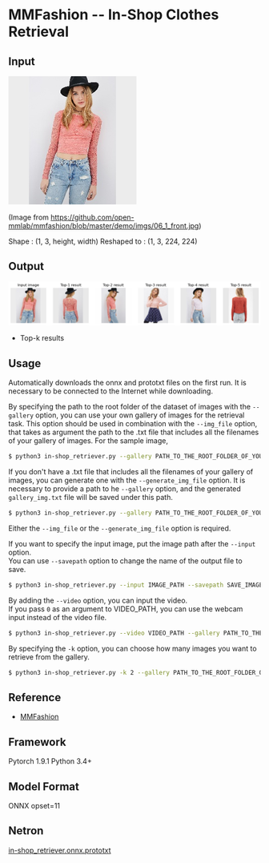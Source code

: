 # MMFashion -- In-Shop Clothes Retrieval

## Input

![Input](06_1_front.jpg)

(Image from https://github.com/open-mmlab/mmfashion/blob/master/demo/imgs/06_1_front.jpg)

Shape : (1, 3, height, width)
Reshaped to : (1, 3, 224, 224)  

## Output

![Output](output.png)

- Top-k results

## Usage
Automatically downloads the onnx and prototxt files on the first run.
It is necessary to be connected to the Internet while downloading.

By specifying the path to the root folder of the dataset of images with the `--gallery` option,
you can use your own gallery of images for the retrieval task. This option should be used in combination with the `--img_file` option, that takes as argument the path to the .txt file that includes all the filenames of your gallery of images.
For the sample image,
```bash
$ python3 in-shop_retriever.py --gallery PATH_TO_THE_ROOT_FOLDER_OF_YOUR_GALLERY --img_file IMAGES_FILENAME_OF_THE_GALLERY.txt
```

If you don't have a .txt file that includes all the filenames of your gallery of images, you can generate one with the `--generate_img_file` option. It is necessary to provide a path to he `--gallery` option, and the generated `gallery_img.txt` file will be saved under this path.
```bash
$ python3 in-shop_retriever.py --gallery PATH_TO_THE_ROOT_FOLDER_OF_YOUR_GALLERY --generate_img_file
```

Either the `--img_file` or the `--generate_img_file` option is required.

If you want to specify the input image, put the image path after the `--input` option.  
You can use `--savepath` option to change the name of the output file to save.
```bash
$ python3 in-shop_retriever.py --input IMAGE_PATH --savepath SAVE_IMAGE_PATH --gallery PATH_TO_THE_ROOT_FOLDER_OF_YOUR_GALLERY
```

By adding the `--video` option, you can input the video.   
If you pass `0` as an argument to VIDEO_PATH, you can use the webcam input instead of the video file.
```bash
$ python3 in-shop_retriever.py --video VIDEO_PATH --gallery PATH_TO_THE_ROOT_FOLDER_OF_YOUR_GALLERY
```

By specifying the `-k` option, you can choose how many images you want to retrieve from the gallery.
```bash
$ python3 in-shop_retriever.py -k 2 --gallery PATH_TO_THE_ROOT_FOLDER_OF_YOUR_GALLERY
```

## Reference

- [MMFashion](https://github.com/open-mmlab/mmfashion)

## Framework

Pytorch 1.9.1
Python 3.4+

## Model Format

ONNX opset=11

## Netron

[in-shop_retriever.onnx.prototxt](https://lutzroeder.github.io/netron/?url=https://storage.googleapis.com/ailia-models/mmfashion_retrieval/in-shop_retriever.onnx.prototxt)
